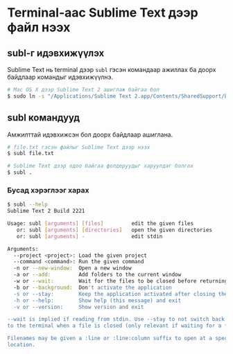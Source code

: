 # Terminal-аас Sublime Text дээр файл нээх

## subl-г идэвхижүүлэх

Sublime Text нь terminal дээр ``subl`` гэсэн командаар ажиллах ба доорх байдлаар командыг идэвхижүүлнэ.

```sh
# Mac OS X дээр Sublime Text 2 ашиглаж байгаа бол
$ sudo ln -s "/Applications/Sublime Text 2.app/Contents/SharedSupport/bin/subl" /usr/bin/subl
```

## subl командууд

Амжилттай идэвхижсэн бол доорх байдлаар ашиглана.

```sh
# file.txt гэсэн файлыг Sublime Text дээр нээх
$ subl file.txt

# Sublime Text дээр одоо байгаа фолдеруудыг харуулдаг болгох
$ subl .
```

### Бусад хэрэглээг харах

```sh
$ subl --help
Sublime Text 2 Build 2221

Usage: subl [arguments] [files]         edit the given files
   or: subl [arguments] [directories]   open the given directories
   or: subl [arguments] -               edit stdin

Arguments:
  --project <project>: Load the given project
  --command <command>: Run the given command
  -n or --new-window:  Open a new window
  -a or --add:         Add folders to the current window
  -w or --wait:        Wait for the files to be closed before returning
  -b or --background:  Don't activate the application
  -s or --stay:        Keep the application activated after closing the file
  -h or --help:        Show help (this message) and exit
  -v or --version:     Show version and exit

--wait is implied if reading from stdin. Use --stay to not switch back
to the terminal when a file is closed (only relevant if waiting for a file).

Filenames may be given a :line or :line:column suffix to open at a specific
location.
```